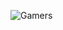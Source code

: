 ![Gamers](https://user-images.githubusercontent.com/106541311/172039665-6d1f0654-87db-4cec-982b-c378565dd6bb.jpg)
